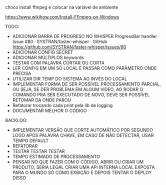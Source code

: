 choco install ffmpeg e colocar na variável de ambiente

https://www.wikihow.com/Install-FFmpeg-on-Windows


TODO: 


- ADICIONAR BARRA DE PROGRESO NO WHISPER ProgressBar handler · Issue #80 · SYSTRAN/faster-whisper · GitHub
https://github.com/SYSTRAN/faster-whisper/issues/80
- ADICIONAR CONFIG SECRET
- ADICIONAR MÚLTIPLOS keywords
- TESTAR COM PALAVRA CORTAR OU CORTA 
- LER CONFIG EM UM SÓ LOCAL E PASSAR COMO PARÂMETRO ONDE PRECISA
- UTILIZAR DIR TEMP DO SISTEMA AO INVÉS DO LOCAL
- IMPLEMENTAR FORMA DE SER POSSÍVEL PROCESSAMENTO PARCIAL, OU SEJA, SE DER PROBLEMA EM ALGUM VIDEO, AO RODAR O COMANDO PRA SER EXECUTADO DE NOVO, DEVE SER POSSÍVEL RETOMAR DA ONDE PAROU
- Refatorar trocando cada print pela lib de logging
- DOCUMENTAR MELHOR O CÓDIGO


BACKLOG:

- IMPLEMENTAR VERSÃO QUE CORTE AUTOMÁTICO POR SEGUNDO LOGO APÓS PALAVRA CHAVE, EM CASO DE NÃO DETECTAR, USAR TEMPO DEFAULT
- REFATORAR
- TESTAR TESTAR TESTAR
- TEMPO ESTIMADO DE PROCESSAMENTO
- PENSAR NO QUE FAZER COM O CÓDIGO, ABRIR OU CRIAR UM PRODUTO, SERIA LEGAL CRIAR UMA API INTERNA LOCAL EXPOSTA PARA O MUNDO SÓ COMO EXBIÇÃO E DEPOIS TENTAR O DEPLOY DISSO